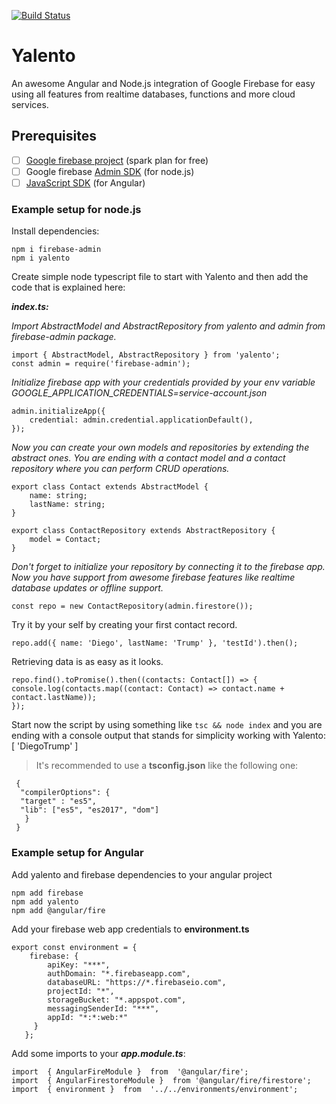 [![Build Status](https://travis-ci.com/miegli/yalento.svg?branch=master)](https://travis-ci.com/miegli/yalento)

# Yalento
  
An awesome Angular and Node.js integration of Google Firebase for easy using all features from realtime databases, functions and more cloud services.  
  
## Prerequisites

- [ ] [Google firebase project](https://firebase.google.com/) (spark plan for free)
- [ ] Google firebase [Admin SDK](https://firebase.google.com/docs/admin/setup) (for node.js) 
- [ ] [JavaScript SDK](https://firebase.google.com/docs/web/setup) (for Angular)  
  
### Example setup for node.js  
  
Install dependencies:

    npm i firebase-admin
    npm i yalento
    
Create simple node typescript file to start with Yalento and then add the code that is explained here:

***index.ts:***

*Import AbstractModel and AbstractRepository from yalento and admin from firebase-admin package.*

    import { AbstractModel, AbstractRepository } from 'yalento';
    const admin = require('firebase-admin');
    
*Initialize firebase app with your credentials provided by your env variable GOOGLE_APPLICATION_CREDENTIALS=service-account.json*

    admin.initializeApp({  
        credential: admin.credential.applicationDefault(),  
    });

*Now you can create your own models and repositories by extending the abstract ones. You are ending with a contact model and a contact repository where you can perform CRUD operations.*

    export class Contact extends AbstractModel {  
        name: string;  
        lastName: string;  
    }
    
    export class ContactRepository extends AbstractRepository {  
        model = Contact;  
    }
    
*Don't forget to initialize your repository by connecting it to the firebase app. Now you have support from awesome firebase features like realtime database updates or offline support.*

    const repo = new ContactRepository(admin.firestore());
Try it by your self by creating your first contact record.

    repo.add({ name: 'Diego', lastName: 'Trump' }, 'testId').then();
Retrieving data is as easy as it looks.

    repo.find().toPromise().then((contacts: Contact[]) => {  
    console.log(contacts.map((contact: Contact) => contact.name + contact.lastName));
    });

Start now the script by using something like `tsc && node index` and you are ending with a console output that stands for simplicity working with Yalento:
 [ 'DiegoTrump' ]

> It's recommended to use a **tsconfig.json** like the following one:

     {  
      "compilerOptions": {  
      "target" : "es5",  
      "lib": ["es5", "es2017", "dom"]  
       } 
     }

  
### Example setup for Angular  

Add yalento and firebase dependencies to your angular project

    npm add firebase
    npm add yalento
    npm add @angular/fire
 
 Add your firebase web app credentials to **environment.ts**

    export const environment = {  
	    firebase: {  
		    apiKey: "***",
		    authDomain: "*.firebaseapp.com",
		    databaseURL: "https://*.firebaseio.com",
		    projectId: "*",
		    storageBucket: "*.appspot.com",
		    messagingSenderId: "***",
		    appId: "*:*:web:*"
	     }
	   };

Add some imports to your ***app.module.ts***:

    import  { AngularFireModule }  from  '@angular/fire';
    import  { AngularFirestoreModule }  from '@angular/fire/firestore';
    import  { environment }  from  '../../environments/environment';

